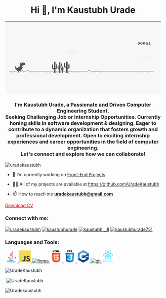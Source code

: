 <h1 align="center">Hi 👋, I'm Kaustubh Urade</h1>
<div align="center"> <img src="https://github.com/UradeKaustubh/UradeKaustubh/blob/main/gif124.gif"> </div>
<h3 align="center">I'm Kaustubh Urade, a Passionate and Driven Computer Engineering Student. <br>Seeking Challenging Job or Internship Opportunities. Currently honing skills in software development & designing. Eager to contribute to a dynamic organization that fosters growth and professional development. Open to exciting internship experiences and career opportunities in the field of computer engineering.<br>Let's connect and explore how we can collaborate!</h3>

<p align="left"> <img src="https://komarev.com/ghpvc/?username=uradekaustubh&label=Profile%20views&color=0e75b6&style=flat" alt="uradekaustubh" /> </p>

- 🔭 I’m currently working on [Front-End Projects](https://github.com/UradeKaustubh)

- 👨‍💻 All of my projects are available at https://github.com/UradeKaustubh

- 📫 How to reach me **uradekaustubh@gmail.com**

<a href="Kaustubh Urade Resume.pdf" style="color:red;" download>Download CV</a>

<h3 align="left">Connect with me:</h3>
<p align="left">
<a href="https://twitter.com/uradekaustubh" target="blank"><img align="center" src="https://raw.githubusercontent.com/rahuldkjain/github-profile-readme-generator/master/src/images/icons/Social/twitter.svg" alt="uradekaustubh" height="30" width="40" /></a>
<a href="https://linkedin.com/in/kaustubhurade" target="blank"><img align="center" src="https://raw.githubusercontent.com/rahuldkjain/github-profile-readme-generator/master/src/images/icons/Social/linked-in-alt.svg" alt="kaustubhurade" height="30" width="40" /></a>
<a href="https://instagram.com/kaustubh._.ll" target="blank"><img align="center" src="https://raw.githubusercontent.com/rahuldkjain/github-profile-readme-generator/master/src/images/icons/Social/instagram.svg" alt="kaustubh._.ll" height="30" width="40" /></a>
<a href="https://www.hackerrank.com/kaustubhurade751" target="blank"><img align="center" src="https://raw.githubusercontent.com/rahuldkjain/github-profile-readme-generator/master/src/images/icons/Social/hackerrank.svg" alt="kaustubhurade751" height="30" width="40" /></a>
</p>

<h3 align="left">Languages and Tools:</h3>
<p align="left"> <a href="https://www.java.com" target="_blank" rel="noreferrer"> <img src="https://raw.githubusercontent.com/devicons/devicon/master/icons/java/java-original.svg" alt="java" width="40" height="40"/> </a> <a href="https://developer.mozilla.org/en-US/docs/Web/JavaScript" target="_blank" rel="noreferrer"> <img src="https://raw.githubusercontent.com/devicons/devicon/master/icons/javascript/javascript-original.svg" alt="javascript" width="40" height="40"/> </a> <a href="https://www.figma.com/" target="_blank" rel="noreferrer"> <img src="https://www.vectorlogo.zone/logos/figma/figma-icon.svg" alt="figma" width="40" height="40"/> </a> <a href="https://www.w3.org/html/" target="_blank" rel="noreferrer"> <img src="https://raw.githubusercontent.com/devicons/devicon/master/icons/html5/html5-original-wordmark.svg" alt="html5" width="40" height="40"/> </a><a href="https://www.w3schools.com/css/" target="_blank" rel="noreferrer"> <img src="https://raw.githubusercontent.com/devicons/devicon/master/icons/css3/css3-original-wordmark.svg" alt="css3" width="40" height="40"/> </a><a href="https://www.w3schools.com/cpp/" target="_blank" rel="noreferrer"> <img src="https://raw.githubusercontent.com/devicons/devicon/master/icons/cplusplus/cplusplus-original.svg" alt="cplusplus" width="40" height="40"/> </a> <a href="https://git-scm.com/" target="_blank" rel="noreferrer"> <img src="https://www.vectorlogo.zone/logos/git-scm/git-scm-icon.svg" alt="git" width="40" height="40"/> </a>   <a href="https://reactjs.org/" target="_blank" rel="noreferrer"> <img src="https://raw.githubusercontent.com/devicons/devicon/master/icons/react/react-original-wordmark.svg" alt="react" width="40" height="40"/> </a> </p>


<p><img align="left" src="https://github-readme-stats.vercel.app/api/top-langs?username=UradeKaustubh&show_icons=true&locale=en&layout=compact" alt="UradeKaustubh" /></p>

<br><p>&nbsp;<img align="center" src="https://github-readme-stats.vercel.app/api?username=UradeKaustubh&show_icons=true&locale=en" alt="UradeKaustubh" /></p>

<p><img align="center" src="https://github-readme-streak-stats.herokuapp.com/?user=UradeKaustubh&" alt="Uradekaustubh" /></p>

